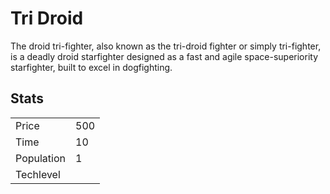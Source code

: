# Tri Droid

The droid tri-fighter, also known as the tri-droid fighter or simply tri-fighter, is a deadly droid starfighter designed as a fast and agile space-superiority starfighter, built to excel in dogfighting. 

## Stats

<table>
    <tr>
        <td>Price</td>
        <td>500</td>
    </tr>
    <tr>
        <td>Time</td>
        <td>10</td>
    </tr>
    <tr>
        <td>Population</td>
        <td>1</td>
    </tr>
    <tr>
        <td>Techlevel</td>
        <td></td>
    </tr>
</table>
